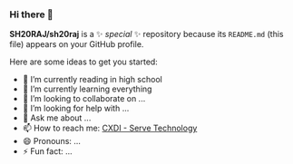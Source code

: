 ### Hi there 👋


**SH20RAJ/sh20raj** is a ✨ _special_ ✨ repository because its `README.md` (this file) appears on your GitHub profile.

Here are some ideas to get you started:

- 🔭 I’m currently reading in high school
- 🌱 I’m currently learning everything
- 👯 I’m looking to collaborate on ...
- 🤔 I’m looking for help with ...
- 💬 Ask me about ...
- 📫 How to reach me: [CXDI - Serve Technology](https://www.google.com/search?q=cxdi+serve+technology&oq=cxdi&aqs=chrome.2.69i57j0i10i512j0i512l4j0i10i512j69i61.3616j0j7&sourceid=chrome&ie=UTF-8#:~:text=https%3A//codexdindia.blogspot.com)
- 😄 Pronouns: ...
- ⚡ Fun fact: ...

